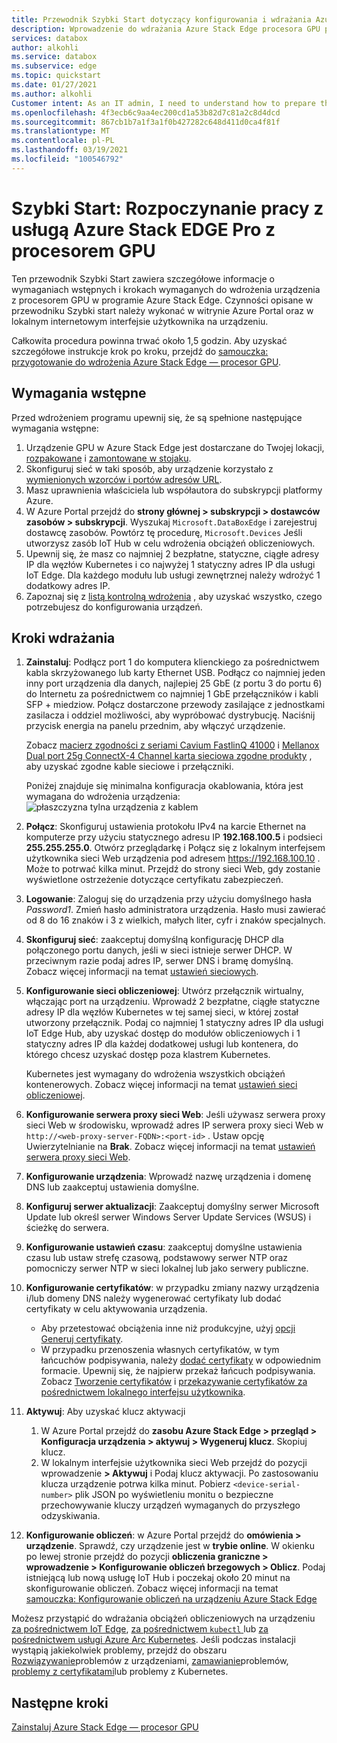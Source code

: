 ```yaml
---
title: Przewodnik Szybki Start dotyczący konfigurowania i wdrażania Azure Stack Edge GPU | Microsoft Docs
description: Wprowadzenie do wdrażania Azure Stack Edge procesora GPU po odebraniu urządzenia.
services: databox
author: alkohli
ms.service: databox
ms.subservice: edge
ms.topic: quickstart
ms.date: 01/27/2021
ms.author: alkohli
Customer intent: As an IT admin, I need to understand how to prepare the portal to quickly deploy Azure Stack Edge so I can use it to transfer data to Azure.
ms.openlocfilehash: 4f3ecb6c9aa4ec200cd1a53b82d7c81a2c8d4dcd
ms.sourcegitcommit: 867cb1b7a1f3a1f0b427282c648d411d0ca4f81f
ms.translationtype: MT
ms.contentlocale: pl-PL
ms.lasthandoff: 03/19/2021
ms.locfileid: "100546792"
---
```

# <a name="quickstart-get-started-with-azure-stack-edge-pro-with-gpu"></a>Szybki Start: Rozpoczynanie pracy z usługą Azure Stack EDGE Pro z procesorem GPU 

Ten przewodnik Szybki Start zawiera szczegółowe informacje o wymaganiach wstępnych i krokach wymaganych do wdrożenia urządzenia z procesorem GPU w programie Azure Stack Edge. Czynności opisane w przewodniku Szybki start należy wykonać w witrynie Azure Portal oraz w lokalnym internetowym interfejsie użytkownika na urządzeniu. 

Całkowita procedura powinna trwać około 1,5 godzin. Aby uzyskać szczegółowe instrukcje krok po kroku, przejdź do [samouczka: przygotowanie do wdrożenia Azure Stack Edge — procesor GPU](azure-stack-edge-gpu-deploy-prep.md#deployment-configuration-checklist). 


## <a name="prerequisites"></a>Wymagania wstępne

Przed wdrożeniem programu upewnij się, że są spełnione następujące wymagania wstępne:

1. Urządzenie GPU w Azure Stack Edge jest dostarczane do Twojej lokacji, [rozpakowane](azure-stack-edge-gpu-deploy-install.md#unpack-the-device) i [zamontowane w stojaku](azure-stack-edge-gpu-deploy-install.md#rack-the-device). 
1. Skonfiguruj sieć w taki sposób, aby urządzenie korzystało z [wymienionych wzorców i portów adresów URL](azure-stack-edge-gpu-system-requirements.md#networking-port-requirements). 
1. Masz uprawnienia właściciela lub współautora do subskrypcji platformy Azure.
1. W Azure Portal przejdź do **strony głównej > subskrypcji > dostawców zasobów > subskrypcji**. Wyszukaj `Microsoft.DataBoxEdge` i zarejestruj dostawcę zasobów. Powtórz tę procedurę, `Microsoft.Devices` Jeśli utworzysz zasób IoT Hub w celu wdrożenia obciążeń obliczeniowych.
1. Upewnij się, że masz co najmniej 2 bezpłatne, statyczne, ciągłe adresy IP dla węzłów Kubernetes i co najwyżej 1 statyczny adres IP dla usługi IoT Edge. Dla każdego modułu lub usługi zewnętrznej należy wdrożyć 1 dodatkowy adres IP.
1. Zapoznaj się z [listą kontrolną wdrożenia](azure-stack-edge-gpu-deploy-checklist.md) , aby uzyskać wszystko, czego potrzebujesz do konfigurowania urządzeń. 


## <a name="deployment-steps"></a>Kroki wdrażania

1. **Zainstaluj**: Podłącz port 1 do komputera klienckiego za pośrednictwem kabla skrzyżowanego lub karty Ethernet USB. Podłącz co najmniej jeden inny port urządzenia dla danych, najlepiej 25 GbE (z portu 3 do portu 6) do Internetu za pośrednictwem co najmniej 1 GbE przełączników i kabli SFP + miedziow. Połącz dostarczone przewody zasilające z jednostkami zasilacza i oddziel możliwości, aby wypróbować dystrybucję. Naciśnij przycisk energia na panelu przednim, aby włączyć urządzenie.  

    Zobacz [macierz zgodności z seriami Cavium FastlinQ 41000](https://www.marvell.com/documents/xalflardzafh32cfvi0z/) i [Mellanox Dual port 25g ConnectX-4 Channel karta sieciowa zgodne produkty](https://docs.mellanox.com/display/ConnectX4LxFirmwarev14271016/Firmware+Compatible+Products) , aby uzyskać zgodne kable sieciowe i przełączniki.

    Poniżej znajduje się minimalna konfiguracja okablowania, która jest wymagana do wdrożenia urządzenia:  ![ płaszczyzna tylna urządzenia z kablem](./media/azure-stack-edge-gpu-quickstart/backplane-min-cabling-1.png)

2. **Połącz**: Skonfiguruj ustawienia protokołu IPv4 na karcie Ethernet na komputerze przy użyciu statycznego adresu IP **192.168.100.5** i podsieci **255.255.255.0**. Otwórz przeglądarkę i Połącz się z lokalnym interfejsem użytkownika sieci Web urządzenia pod adresem https://192.168.100.10 . Może to potrwać kilka minut. Przejdź do strony sieci Web, gdy zostanie wyświetlone ostrzeżenie dotyczące certyfikatu zabezpieczeń.

3. **Logowanie**: Zaloguj się do urządzenia przy użyciu domyślnego hasła *Password1*. Zmień hasło administratora urządzenia. Hasło musi zawierać od 8 do 16 znaków i 3 z wielkich, małych liter, cyfr i znaków specjalnych.

4. **Skonfiguruj sieć**: zaakceptuj domyślną konfigurację DHCP dla połączonego portu danych, jeśli w sieci istnieje serwer DHCP. W przeciwnym razie podaj adres IP, serwer DNS i bramę domyślną. Zobacz więcej informacji na temat [ustawień sieciowych](azure-stack-edge-gpu-deploy-configure-network-compute-web-proxy.md#configure-network).

5. **Konfigurowanie sieci obliczeniowej**: Utwórz przełącznik wirtualny, włączając port na urządzeniu. Wprowadź 2 bezpłatne, ciągłe statyczne adresy IP dla węzłów Kubernetes w tej samej sieci, w której został utworzony przełącznik. Podaj co najmniej 1 statyczny adres IP dla usługi IoT Edge Hub, aby uzyskać dostęp do modułów obliczeniowych i 1 statyczny adres IP dla każdej dodatkowej usługi lub kontenera, do którego chcesz uzyskać dostęp poza klastrem Kubernetes. 

    Kubernetes jest wymagany do wdrożenia wszystkich obciążeń kontenerowych. Zobacz więcej informacji na temat [ustawień sieci obliczeniowej](azure-stack-edge-gpu-deploy-configure-network-compute-web-proxy.md#enable-compute-network).

6. **Konfigurowanie serwera proxy sieci Web**: Jeśli używasz serwera proxy sieci Web w środowisku, wprowadź adres IP serwera proxy sieci Web w `http://<web-proxy-server-FQDN>:<port-id>` . Ustaw opcję Uwierzytelnianie na **Brak**. Zobacz więcej informacji na temat [ustawień serwera proxy sieci Web](azure-stack-edge-gpu-deploy-configure-network-compute-web-proxy.md#configure-web-proxy).

7. **Konfigurowanie urządzenia**: Wprowadź nazwę urządzenia i domenę DNS lub zaakceptuj ustawienia domyślne. 

8. **Konfiguruj serwer aktualizacji**: Zaakceptuj domyślny serwer Microsoft Update lub określ serwer Windows Server Update Services (WSUS) i ścieżkę do serwera. 

9. **Konfigurowanie ustawień czasu**: zaakceptuj domyślne ustawienia czasu lub ustaw strefę czasową, podstawowy serwer NTP oraz pomocniczy serwer NTP w sieci lokalnej lub jako serwery publiczne.

10. **Konfigurowanie certyfikatów**: w przypadku zmiany nazwy urządzenia i/lub domeny DNS należy wygenerować certyfikaty lub dodać certyfikaty w celu aktywowania urządzenia. 

    - Aby przetestować obciążenia inne niż produkcyjne, użyj [opcji Generuj certyfikaty](azure-stack-edge-gpu-deploy-configure-certificates.md#generate-device-certificates). 
    - W przypadku przenoszenia własnych certyfikatów, w tym łańcuchów podpisywania, należy [dodać certyfikaty](azure-stack-edge-gpu-deploy-configure-certificates.md#bring-your-own-certificates) w odpowiednim formacie. Upewnij się, że najpierw przekaż łańcuch podpisywania. Zobacz [Tworzenie certyfikatów](azure-stack-edge-gpu-create-certificates-tool.md) i [przekazywanie certyfikatów za pośrednictwem lokalnego interfejsu użytkownika](azure-stack-edge-gpu-deploy-configure-certificates.md#bring-your-own-certificates).

11. **Aktywuj**: Aby uzyskać klucz aktywacji 

    1. W Azure Portal przejdź do **zasobu Azure Stack Edge > przegląd > Konfiguracja urządzenia > aktywuj > Wygeneruj klucz**. Skopiuj klucz. 
    1. W lokalnym interfejsie użytkownika sieci Web przejdź do pozycji wprowadzenie **> Aktywuj** i Podaj klucz aktywacji. Po zastosowaniu klucza urządzenie potrwa kilka minut. Pobierz `<device-serial-number>` plik JSON po wyświetleniu monitu o bezpieczne przechowywanie kluczy urządzeń wymaganych do przyszłego odzyskiwania. 

12. **Konfigurowanie obliczeń**: w Azure Portal przejdź do **omówienia > urządzenie**. Sprawdź, czy urządzenie jest w **trybie online**. W okienku po lewej stronie przejdź do pozycji **obliczenia graniczne > wprowadzenie > Konfigurowanie obliczeń brzegowych > Oblicz**. Podaj istniejącą lub nową usługę IoT Hub i poczekaj około 20 minut na skonfigurowanie obliczeń. Zobacz więcej informacji na temat [samouczka: Konfigurowanie obliczeń na urządzeniu Azure Stack Edge](azure-stack-edge-gpu-deploy-configure-compute.md)

Możesz przystąpić do wdrażania obciążeń obliczeniowych na urządzeniu [za pośrednictwem IoT Edge](azure-stack-edge-gpu-deploy-sample-module-marketplace.md), [za pośrednictwem `kubectl` ](azure-stack-edge-gpu-create-kubernetes-cluster.md) lub [za pośrednictwem usługi Azure Arc Kubernetes](azure-stack-edge-gpu-deploy-arc-kubernetes-cluster.md). Jeśli podczas instalacji wystąpią jakiekolwiek problemy, przejdź do obszaru [Rozwiązywanie]()problemów z urządzeniami, [zamawianie](azure-stack-edge-gpu-troubleshoot.md)problemów, [problemy z certyfikatami](azure-stack-edge-gpu-certificate-troubleshooting.md)lub problemy z Kubernetes. 

## <a name="next-steps"></a>Następne kroki

[Zainstaluj Azure Stack Edge — procesor GPU](./azure-stack-edge-gpu-deploy-install.md)



